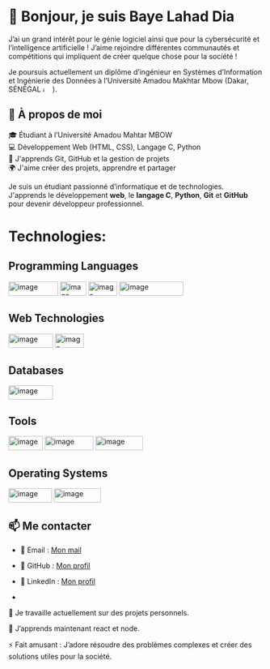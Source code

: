 # 👋 Bonjour, je suis Baye Lahad Dia

 J’ai un grand intérêt pour le génie logiciel ainsi que pour la cybersécurité et l’intelligence artificielle !
 J’aime rejoindre différentes communautés et compétitions qui impliquent de créer quelque chose pour la société !
 
  Je poursuis actuellement un diplôme d’ingénieur en Systèmes d’Information et Ingénierie des Données à l’Université Amadou Makhtar Mbow (Dakar, SÉNÉGAL <img width="15" height="10" alt="image" src="https://github.com/user-attachments/assets/49d72a98-aed2-4db1-9610-73b4a6f3d4d0" />
).
  
## 🧠 À propos de moi

🎓 Étudiant à l’Université Amadou Mahtar MBOW  
💻 Développement Web (HTML, CSS), Langage C, Python  
📘 J'apprends Git, GitHub et la gestion de projets  
🌍 J'aime créer des projets, apprendre et partager

Je suis un étudiant passionné d’informatique et de technologies.  
J'apprends le développement **web**, le **langage C**, **Python**, **Git** et **GitHub** pour devenir développeur professionnel.

# Technologies:

## Programming Languages

<img width="98" height="28" alt="image" src="https://github.com/user-attachments/assets/5cf8f00f-4f00-4484-9dfb-5d9abd1d4ac7" /> <img width="52" height="28" alt="image" src="https://github.com/user-attachments/assets/f3779046-a5db-4882-9cf7-06c18bfb0eeb" /> <img width="57" height="28" alt="image" src="https://github.com/user-attachments/assets/6ae70e34-b840-407e-9435-8c43754af0c9" /> <img width="127" height="28" alt="image" src="https://github.com/user-attachments/assets/0fd42e54-9ab7-4a8c-8cd8-b97873bf2ce2" />


## Web Technologies

<img width="88" height="28" alt="image" src="https://github.com/user-attachments/assets/4a17bbd1-4b69-4d8a-9f0e-3770c1309b7d" /> <img width="57" height="28" alt="image" src="https://github.com/user-attachments/assets/5cdec692-9aed-48b2-87cf-d7a6d1903e94" />


## Databases

<img width="88" height="28" alt="image" src="https://github.com/user-attachments/assets/3c51c6be-e199-417d-adc1-91d422f4a468" />


## Tools

<img width="68" height="28" alt="image" src="https://github.com/user-attachments/assets/cfc0e698-7e82-41ca-8991-2df4592568fc" /> <img width="96" height="28" alt="image" src="https://github.com/user-attachments/assets/3b24842a-ac80-4259-9c1e-92b830c46368" /> <img width="94" height="28" alt="image" src="https://github.com/user-attachments/assets/f3542413-1aa2-4711-98a2-eeaed9a117bb" />


## Operating Systems

<img width="86" height="28" alt="image" src="https://github.com/user-attachments/assets/003b60cf-fdbe-4375-89dc-fd2d8cdc638a" /> <img width="93" height="28" alt="image" src="https://github.com/user-attachments/assets/98ba3e16-39bf-479d-9876-7896fef32a11" />


## 📫 Me contacter

- 📧 Email : [Mon mail](bayelahaddia792@gmail.com)  
- 🔗 GitHub : [Mon profil](https://github.com/baye333)
-  💼 LinkedIn : [Mon profil](https://linkedin.com/in/baye-lahad-dia55b35b339)

-  
 🔭 Je travaille actuellement sur des projets personnels.

 🌱 J’apprends maintenant react et node.

 ⚡ Fait amusant : J’adore résoudre des problèmes complexes et créer des solutions utiles pour la société.



